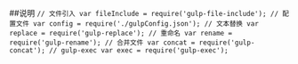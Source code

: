 ##说明
`
// 文件引入
var fileInclude = require('gulp-file-include');
// 配置文件
var config = require('./gulpConfig.json');
// 文本替换
var replace = require('gulp-replace');
// 重命名
var rename = require('gulp-rename');
// 合并文件
var concat = require('gulp-concat');
// gulp-exec
var exec = require('gulp-exec');
`